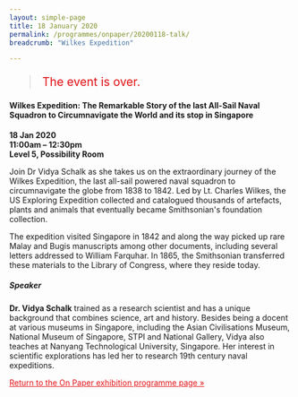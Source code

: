```yaml
---
layout: simple-page
title: 18 January 2020
permalink: /programmes/onpaper/20200118-talk/
breadcrumb: "Wilkes Expedition"

---
```


<blockquote style="color: #E21216; font-size: 150%;">The event is over.</blockquote>

#### Wilkes Expedition: The Remarkable Story of the last All-Sail Naval Squadron to Circumnavigate the World and its stop in Singapore

__18 Jan 2020__<br>
__11:00am – 12:30pm__<br>
__Level 5, Possibility Room__

Join Dr Vidya Schalk as she takes us on the extraordinary journey of the Wilkes Expedition, the last all-sail powered naval squadron to circumnavigate the globe from 1838 to 1842. Led by Lt. Charles Wilkes, the US Exploring Expedition collected and catalogued thousands of artefacts, plants and animals that eventually became Smithsonian's foundation collection. 

The expedition visited Singapore in 1842 and along the way picked up rare Malay and Bugis manuscripts among other documents, including several letters addressed to William Farquhar. In 1865, the Smithsonian transferred these materials to the Library of Congress, where they reside today.

##### Speaker
__Dr. Vidya Schalk__ trained as a research scientist and has a unique background that combines science, art and history. Besides being a docent at various museums in Singapore, including the Asian Civilisations Museum, National Museum of Singapore, STPI and National Gallery, Vidya also teaches at Nanyang Technological University, Singapore. Her interest in scientific explorations has led her to research 19th century naval expeditions.

<a href="/exhibitions/past-exhibitions/onpaper/programmes/" style="color:#E21216;">Return to the On Paper exhibition programme page &#187;</a>
